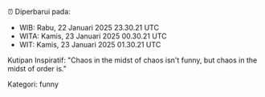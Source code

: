 ⏰ Diperbarui pada:
- WIB: Rabu, 22 Januari 2025 23.30.21 UTC
- WITA: Kamis, 23 Januari 2025 00.30.21 UTC
- WIT: Kamis, 23 Januari 2025 01.30.21 UTC

Kutipan Inspiratif:
"Chaos in the midst of chaos isn't funny, but chaos in the midst of order is."


Kategori: funny

